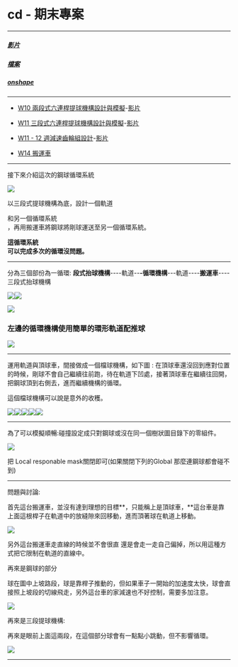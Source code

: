 # cd - 期末專案

---

##### [影片](https://www.youtube.com/watch?v=tFlUddDz2V0)

##### [檔案](https://github.com/s40523141/cd2018/blob/gh-pages/協同產品設計實習/期末專案/協同產品設計實習-期末專案.ttt)

##### [onshape](https://cad.onshape.com/documents/0e70731b4ce2560b9aff5414/w/18647b63e0792b6094b97f0d/e/728b0f3d7d6af2a405929811)

---

* [W10 兩段式六連桿提球機構設計與模擬](https://legacy.gitbook.com/book/s40523141/g2-gitbook/edit#/edit/master/w10.md?_k=88d626)-[影片](https://www.youtube.com/watch?v=pcwqpDsdXRc)

* [W11 三段式六連桿提球機構設計與模擬](https://legacy.gitbook.com/book/s40523141/g2-gitbook/edit#/edit/master/san-duan-liu-lian-gan.md?_k=6xa6m9)-[影片](https://www.youtube.com/watch?v=9BAcVLfqy4s)

* [W11 - 12 週減速齒輪組設計](https://legacy.gitbook.com/book/s40523141/g2-gitbook/edit#/edit/master/jian-su-chi-lun-zu.md?_k=8g4zla)-[影片](https://www.youtube.com/watch?v=oX3yblZkxwA)

* [W14 搬運車](https://github.com/scrum-1/gitbook/blob/master/ag2/期末專案/搬運車.ttt)

---

接下來介紹這次的鋼球循環系統

![](assets/剛球循環系統預覽圖.png)

以三段式提球機構為底，設計一個軌道

和另一個循環系統  
，再用搬運車將鋼球將剛球運送至另一個循環系統。

**這循環系統  
可以完成多次的循環沒問題。**

---

分為三個部份為一循環:      **段式抬球機構**----軌道--**-循環機構**---軌道----**搬運車**----三段式抬球機構

![](assets/8.png)![](assets/7.png)

![](assets/9.png)

### 

### 左邊的循環機構使用簡單的環形軌道配推球

![](assets/1529693106324.gif)





---

運用軌道與頂球車，間接做成一個檔球機構，如下圖 : 在頂球車還沒回到應對位置的時候，剛球不會自己繼續往前跑，待在軌道下凹處，接著頂球車在繼續往回開，把鋼球頂到右側去，進而繼續機構的循環。

這個檔球機構可以說是意外的收穫。



![](assets/鋼球檔球軌跡1.png)![](assets/鋼球檔球軌跡2.png)![](assets/鋼球檔球軌跡3.png)![](assets/鋼球檔球軌跡4.png)![](assets/鋼球檔球軌跡5.png)



---



為了可以模擬順暢:碰撞設定成只對鋼球或沒在同一個樹狀圖目錄下的零組件。

![](assets/碰撞設定.png)

把 Local responable mask關閉即可\(如果關閉下列的Global 那麼連鋼球都會碰不到\)



---

問題與討論:

首先這台搬運車，並沒有達到理想的目標**，只能稱上是頂球車，**這台車是靠上面這根桿子在軌道中的放縫隙來回移動，進而頂著球在軌道上移動。

![](assets/桿子在縫隙來回移動.png)

另外這台搬運車走直線的時候並不會很直 還是會走一走自己偏掉，所以用這種方式把它限制在軌道的直線中。

再來是鋼球的部分

球在圖中上坡路段，球是靠桿子推動的，但如果車子一開始的加速度太快，球會直接照上坡段的切線飛走，另外這台車的家減速也不好控制，需要多加注意。

![](assets/求在上坡路段飛走.png)

再來是三段提球機構:

再來是眼前上面這兩段，在這個部分球會有一點點小跳動，但不影響循環。

![](assets/球會友小跳動.png)

---



